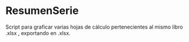 # ResumenSerie
Script para graficar varias hojas de cálculo pertenecientes al mismo libro .xlsx , exportando en .xlsx.
